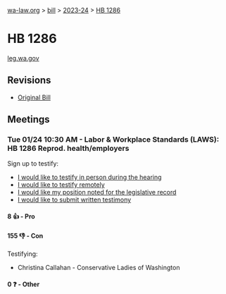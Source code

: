 [wa-law.org](/) > [bill](/bill/) > [2023-24](/bill/2023-24/) > [HB 1286](/bill/2023-24/hb/1286/)

# HB 1286
[leg.wa.gov](https://app.leg.wa.gov/billsummary?BillNumber=1286&Year=2023&Initiative=false)

## Revisions
* [Original Bill](1/)

## Meetings
### Tue 01/24 10:30 AM - Labor & Workplace Standards (LAWS): HB 1286 Reprod. health/employers
Sign up to testify:
* [I would like to testify in person during the hearing](https://app.leg.wa.gov/csi/Testifier/Add?chamber=House&mId=30488&aId=149566&caId=20692&tId=1)
* [I would like to testify remotely](https://app.leg.wa.gov/csi/Testifier/Add?chamber=House&mId=30488&aId=149566&caId=20692&tId=2)
* [I would like my position noted for the legislative record](https://app.leg.wa.gov/csi/Testifier/Add?chamber=House&mId=30488&aId=149566&caId=20692&tId=3)
* [I would like to submit written testimony](https://app.leg.wa.gov/csi/Testifier/Add?chamber=House&mId=30488&aId=149566&caId=20692&tId=4)

#### 8 👍 - Pro

#### 155 👎 - Con
Testifying:
* Christina Callahan - Conservative Ladies of Washington

#### 0 ❓ - Other
